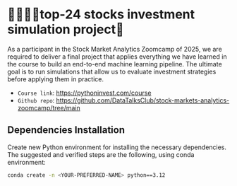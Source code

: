 # 💸💸💸💸top-24 stocks investment simulation project📢
As a participant in the Stock Market Analytics Zoomcamp of 2025, we are required to deliver a final project that applies everything we have learned in the course to build an end-to-end machine learning pipeline. The ultimate goal is to run simulations that allow us to evaluate investment strategies before applying them in practice. 

- `Course link`: https://pythoninvest.com/course
- `Github repo`: https://github.com/DataTalksClub/stock-markets-analytics-zoomcamp/tree/main


## Dependencies Installation

Create new Python environment for installing the necessary dependencies. The suggested and verified steps are the following, using conda environment:

```bash
conda create -n <YOUR-PREFERRED-NAME> python==3.12
```

